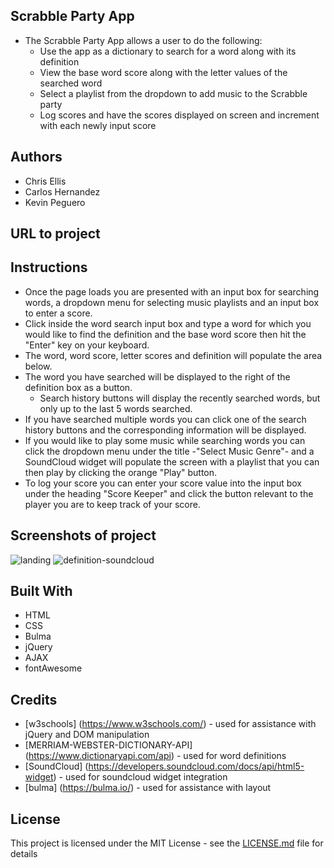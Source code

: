 ## Scrabble Party App
- The Scrabble Party App allows a user to do the following:
  - Use the app as a dictionary to search for a word along with its definition
  - View the base word score along with the letter values of the searched word
  - Select a playlist from the dropdown to add music to the Scrabble party
  - Log scores and have the scores displayed on screen and increment with each newly input score

## Authors
- Chris Ellis
- Carlos Hernandez
- Kevin Peguero

## URL to project


## Instructions
- Once the page loads you are presented with an input box for searching words, a dropdown menu for selecting music playlists and an input box to enter a score.
- Click inside the word search input box and type a word for which you would like to find the definition and the base word score then hit the "Enter" key on your keyboard.
- The word, word score, letter scores and definition will populate the area below.
- The word you have searched will be displayed to the right of the definition box as a button.
   * Search history buttons will display the recently searched words, but only up to the last 5 words searched.
- If you have searched multiple words you can click one of the search history buttons and the corresponding information will be displayed.
- If you would like to play some music while searching words you can click the dropdown menu under the title -"Select Music Genre"- and a SoundCloud widget will populate the screen with a playlist that you can then play by clicking the orange "Play" button.
- To log your score you can enter your score value into the input box under the heading "Score Keeper" and click the button relevant to the player you are to keep track of your score.


## Screenshots of project
![landing](https://user-images.githubusercontent.com/54122844/72304033-8b321e80-362c-11ea-9042-61ee296e7fe5.png)
![definition-soundcloud](https://user-images.githubusercontent.com/54122844/72304030-88cfc480-362c-11ea-9c6c-9b8747b8972d.png)


## Built With

* HTML
* CSS
* Bulma
* jQuery
* AJAX
* fontAwesome

## Credits

* [w3schools] (https://www.w3schools.com/) - used for assistance with jQuery and DOM manipulation
* [MERRIAM-WEBSTER-DICTIONARY-API] (https://www.dictionaryapi.com/api) - used for word definitions
* [SoundCloud] (https://developers.soundcloud.com/docs/api/html5-widget) - used for soundcloud widget integration
* [bulma] (https://bulma.io/) - used for assistance with layout



## License

This project is licensed under the MIT License - see the [LICENSE.md](LICENSE.md) file for details




